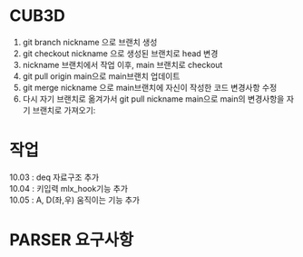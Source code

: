 # CUB3D

1. git branch nickname 으로 브랜치 생성
2. git checkout nickname 으로 생성된 브랜치로 head 변경
3. nickname 브랜치에서 작업 이후, main 브랜치로 checkout
4. git pull origin main으로 main브랜치 업데이트
5. git merge nickname 으로 main브랜치에 자신이 작성한 코드 변경사항 수정
6. 다시 자기 브랜치로 옮겨가서 git pull nickname main으로 main의 변경사항을 자기 브랜치로 가져오기:

# 작업

10.03 : deq 자료구조 추가<br/>
10.04 : 키입력 mlx_hook기능 추가<br/>
10.05 : A, D(좌,우) 움직이는 기능 추가<br/>

# PARSER 요구사항







